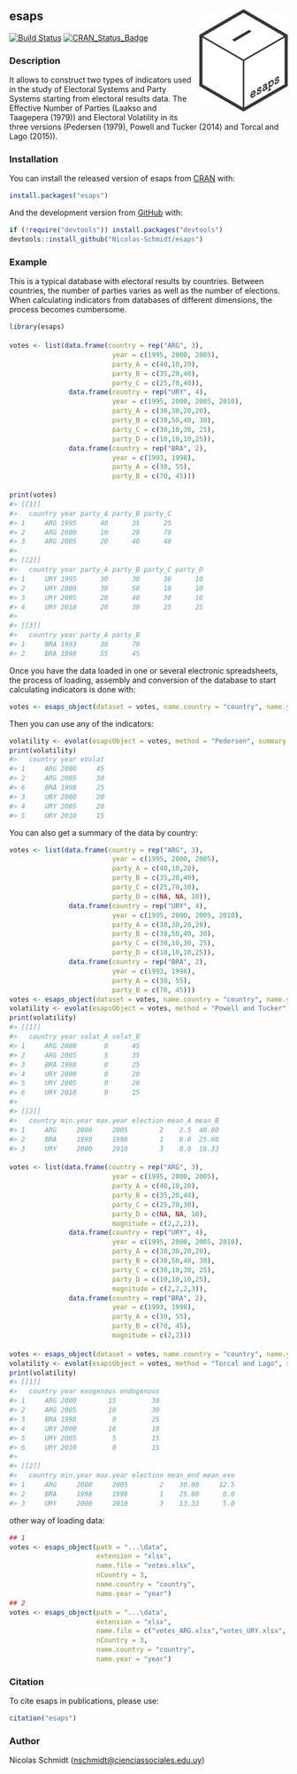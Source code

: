 <!-- README.md is generated from README.Rmd. Please edit that file -->
esaps <img src="logo.png" style="margin-left:10px;margin-bottom:5px;" width="160" align="right"></a>
----------------------------------------------------------------------------------------------------

[![Build
Status](https://travis-ci.org/Nicolas-Schmidt/esaps.svg?branch=master)](https://travis-ci.org/Nicolas-Schmidt/esaps)
[![CRAN\_Status\_Badge](https://www.r-pkg.org/badges/version/esaps)](https://cran.r-project.org/package=esaps)

### Description

It allows to construct two types of indicators used in the study of
Electoral Systems and Party Systems starting from electoral results
data. The Effective Number of Parties (Laakso and Taagepera (1979)) and
Electoral Volatility in its three versions (Pedersen (1979), Powell and
Tucker (2014) and Torcal and Lago (2015)).

### Installation

You can install the released version of esaps from
[CRAN](https://cran.r-project.org/) with:

``` r
install.packages("esaps")
```

And the development version from [GitHub](https://cran.r-project.org/)
with:

``` r
if (!require("devtools")) install.packages("devtools")
devtools::install_github("Nicolas-Schmidt/esaps")
```

### Example

This is a typical database with electoral results by countries. Between
countries, the number of parties varies as well as the number of
elections. When calculating indicators from databases of different
dimensions, the process becomes cumbersome.

``` r
library(esaps)

votes <- list(data.frame(country = rep("ARG", 3),
                          year = c(1995, 2000, 2005),
                          party_A = c(40,10,20),
                          party_B = c(35,20,40),
                          party_C = c(25,70,40)),
               data.frame(country = rep("URY", 4),
                          year = c(1995, 2000, 2005, 2010),
                          party_A = c(30,30,20,20),
                          party_B = c(30,50,40, 30),
                          party_C = c(30,10,30, 25),
                          party_D = c(10,10,10,25)),
               data.frame(country = rep("BRA", 2),
                          year = c(1993, 1998),
                          party_A = c(30, 55),
                          party_B = c(70, 45)))

print(votes)
#> [[1]]
#>   country year party_A party_B party_C
#> 1     ARG 1995      40      35      25
#> 2     ARG 2000      10      20      70
#> 3     ARG 2005      20      40      40
#> 
#> [[2]]
#>   country year party_A party_B party_C party_D
#> 1     URY 1995      30      30      30      10
#> 2     URY 2000      30      50      10      10
#> 3     URY 2005      20      40      30      10
#> 4     URY 2010      20      30      25      25
#> 
#> [[3]]
#>   country year party_A party_B
#> 1     BRA 1993      30      70
#> 2     BRA 1998      55      45
```

Once you have the data loaded in one or several electronic spreadsheets,
the process of loading, assembly and conversion of the database to start
calculating indicators is done with:

``` r
votes <- esaps_object(dataset = votes, name.country = "country", name.year = "year")
```

Then you can use any of the indicators:

``` r
volatility <- evolat(esapsObject = votes, method = "Pedersen", summary = FALSE)
print(volatility)
#>   country year eVolat
#> 1     ARG 2000     45
#> 2     ARG 2005     30
#> 6     BRA 1998     25
#> 3     URY 2000     20
#> 4     URY 2005     20
#> 5     URY 2010     15
```

You can also get a summary of the data by country:

``` r
votes <- list(data.frame(country = rep("ARG", 3),
                          year = c(1995, 2000, 2005),
                          party_A = c(40,10,20),
                          party_B = c(35,20,40),
                          party_C = c(25,70,30),
                          party_D = c(NA, NA, 10)),        
               data.frame(country = rep("URY", 4),
                          year = c(1995, 2000, 2005, 2010),
                          party_A = c(30,30,20,20),
                          party_B = c(30,50,40, 30),
                          party_C = c(30,10,30, 25),
                          party_D = c(10,10,10,25)),
               data.frame(country = rep("BRA", 2),
                          year = c(1993, 1998),
                          party_A = c(30, 55),
                          party_B = c(70, 45)))
votes <- esaps_object(dataset = votes, name.country = "country", name.year = "year")
volatility <- evolat(esapsObject = votes, method = "Powell and Tucker", summary = TRUE)
print(volatility)
#> [[1]]
#>   country year volat_A volat_B
#> 1     ARG 2000       0      45
#> 2     ARG 2005       5      35
#> 3     BRA 1998       0      25
#> 4     URY 2000       0      20
#> 5     URY 2005       0      20
#> 6     URY 2010       0      15
#> 
#> [[2]]
#>   country min.year max.year election mean_A mean_B
#> 1     ARG     2000     2005        2    2.5  40.00
#> 2     BRA     1998     1998        1    0.0  25.00
#> 3     URY     2000     2010        3    0.0  18.33

votes <- list(data.frame(country = rep("ARG", 3),
                          year = c(1995, 2000, 2005),
                          party_A = c(40,10,20),
                          party_B = c(35,20,40),
                          party_C = c(25,70,30),
                          party_D = c(NA, NA, 10),
                          magnitude = c(2,2,2)),        
               data.frame(country = rep("URY", 4),
                          year = c(1995, 2000, 2005, 2010),
                          party_A = c(30,30,20,20),
                          party_B = c(30,50,40, 30),
                          party_C = c(30,10,30, 25),
                          party_D = c(10,10,10,25),
                          magnitude = c(2,2,2,3)),
               data.frame(country = rep("BRA", 2),
                          year = c(1993, 1998),
                          party_A = c(30, 55),
                          party_B = c(70, 45),
                          magnitude = c(2,2)))

votes <- esaps_object(dataset = votes, name.country = "country", name.year = "year", name.M = "magnitude")
volatility <- evolat(esapsObject = votes, method = "Torcal and Lago", summary = TRUE)
print(volatility)
#> [[1]]
#>   country year exogenous endogenous
#> 1     ARG 2000        15         30
#> 2     ARG 2005        10         30
#> 3     BRA 1998         0         25
#> 4     URY 2000        10         10
#> 5     URY 2005         5         15
#> 6     URY 2010         0         15
#> 
#> [[2]]
#>   country min.year max.year election mean_end mean_exo
#> 1     ARG     2000     2005        2    30.00     12.5
#> 2     BRA     1998     1998        1    25.00      0.0
#> 3     URY     2000     2010        3    13.33      5.0
```

other way of loading data:

``` r
## 1
votes <- esaps_object(path = "...\data",
                      extension = "xlsx",
                      name.file = "votes.xlsx",
                      nCountry = 3, 
                      name.country = "country", 
                      name.year = "year")
## 2
votes <- esaps_object(path = "...\data",
                      extension = "xlsx",
                      name.file = c("votes_ARG.xlsx","votes_URY.xlsx", "votes_BRA.xlsx"),
                      nCountry = 3, 
                      name.country = "country", 
                      name.year = "year")
```

### Citation

To cite esaps in publications, please use:

``` r
citation("esaps")
```

### Author

Nicolas Schmidt (<nschmidt@cienciassociales.edu.uy>)
